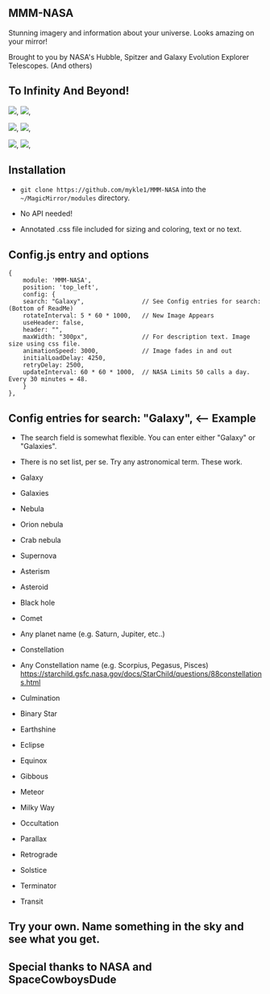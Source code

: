 ## MMM-NASA
Stunning imagery and information about your universe. Looks amazing on your mirror!

Brought to you by NASA's Hubble, Spitzer and Galaxy Evolution Explorer Telescopes. (And others)

## To Infinity And Beyond!

![](pix/1.JPG), ![](pix/6.JPG),

![](pix/2.JPG), ![](pix/4.JPG),

![](pix/3.JPG), ![](pix/5.JPG),

## Installation

* `git clone https://github.com/mykle1/MMM-NASA` into the `~/MagicMirror/modules` directory.

* No API needed!

* Annotated .css file included for sizing and coloring, text or no text.

## Config.js entry and options

    {
        module: 'MMM-NASA',
        position: 'top_left',
        config: {
		search: "Galaxy",                // See Config entries for search: (Bottom of ReadMe)
		rotateInterval: 5 * 60 * 1000,   // New Image Appears
		useHeader: false,
		header: "",
		maxWidth: "300px",               // For description text. Image size using css file.
		animationSpeed: 3000,            // Image fades in and out
		initialLoadDelay: 4250,
		retryDelay: 2500,
		updateInterval: 60 * 60 * 1000,  // NASA Limits 50 calls a day. Every 30 minutes = 48. 
        }
    },
	

## Config entries for search: "Galaxy",  <-- Example

* The search field is somewhat flexible. You can enter either "Galaxy" or "Galaxies".
* There is no set list, per se. Try any astronomical term. These work.

* Galaxy
* Galaxies
* Nebula
* Orion nebula
* Crab nebula
* Supernova
* Asterism
* Asteroid
* Black hole
* Comet
* Any planet name (e.g. Saturn, Jupiter, etc..)
* Constellation
* Any Constellation name (e.g. Scorpius, Pegasus, Pisces) https://starchild.gsfc.nasa.gov/docs/StarChild/questions/88constellations.html
* Culmination
* Binary Star
* Earthshine
* Eclipse
* Equinox
* Gibbous
* Meteor
* Milky Way
* Occultation
* Parallax
* Retrograde
* Solstice
* Terminator
* Transit

## Try your own. Name something in the sky and see what you get.

## Special thanks to NASA and SpaceCowboysDude
